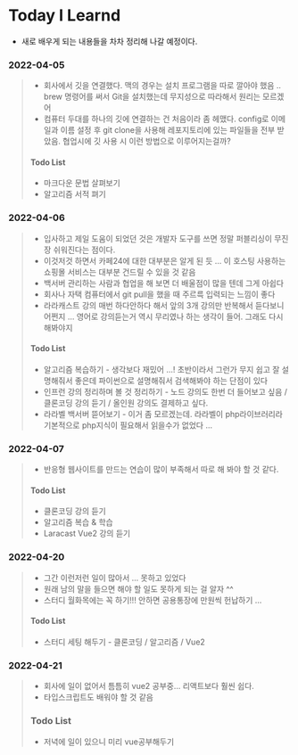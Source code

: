 # Today I Learnd
- 새로 배우게 되는 내용들을 차차 정리해 나갈 예정이다.

### 2022-04-05
>   - 회사에서 깃을 연결했다. 맥의 경우는 설치 프로그램을 따로 깔아야 했음 .. brew 명령어를 써서 Git을 설치했는데 무지성으로 따라해서 원리는 모르겠어
>   - 컴퓨터 두대를 하나의 깃에 연결하는 건 처음이라 좀 헤맸다. config로 이메일과 이름 설정 후 git clone을 사용해 레포지토리에 있는 파일들을 전부 받았음. 협업시에 깃 사용 시 이런 방법으로 이루어지는걸까?
>   #### Todo List
>   * 마크다운 문법 살펴보기
>   * 알고리즘 서적 펴기

### 2022-04-06
>   - 입사하고 제일 도움이 되었던 것은 개발자 도구를 쓰면 정말 퍼블리싱이 무진장 쉬워진다는 점이다.
>   - 이것저것 하면서 카페24에 대한 대부분은 알게 된 듯 ... 이 호스팅 사용하는 쇼핑몰 서비스는 대부분 건드릴 수 있을 것 같음
>   - 백서버 관리하는 사람과 협업을 해 보면 더 배울점이 많을 텐데 그게 아쉽다
>   - 회사나 자택 컴퓨터에서 git pull을 했을 때 주르륵 입력되는 느낌이 좋다
>   - 라라캐스트 강의 매번 하다안하다 해서 앞의 3개 강의만 반복해서 듣다보니 어쩐지 ... 영어로 강의듣는거 역시 무리였나 하는 생각이 들어. 그래도 다시 해봐야지
>   #### Todo List
>   * 알고리즘 복습하기 - 생각보다 재밌어 ...! 초반이라서 그런가 무지 쉽고 잘 설명해줘서 좋은데 파이썬으로 설명해줘서 검색해봐야 하는 단점이 있다
>   * 인프런 강의 정리하며 볼 것 정리하기 - 노드 강의도 한번 더 들어보고 싶음 / 클론코딩 강의 듣기 / 올인원 강의도 결제하고 싶다.
>   * 라라벨 백서버 뜯어보기 - 이거 좀 모르겠는데. 라라벨이 php라이브러리라 기본적으로 php지식이 필요해서 읽을수가 없었다 ...

### 2022-04-07
>   - 반응형 웹사이트를 만드는 연습이 많이 부족해서 따로 해 봐야 할 것 같다.
>   #### Todo List
>   * 클론코딩 강의 듣기
>   * 알고리즘 복습 & 학습
>   * Laracast Vue2 강의 듣기

### 2022-04-20
>   - 그간 이런저런 일이 많아서 ... 못하고 있었다
>   - 원래 남의 말을 들으면 해야 할 일도 못하게 되는 걸 알자 ^^
>   - 스터디 월화목에는 꼭 하기!!! 안하면 공용통장에 만원씩 헌납하기 ...
>   #### Todo List
>   * 스터디 세팅 해두기 - 클론코딩 / 알고리즘 / Vue2

### 2022-04-21
>   - 회사에 일이 없어서 틈틈히 vue2 공부중... 리액트보다 훨씬 쉽다.
>   - 타입스크립트도 배워야 할 것 같음
>   ### Todo List
>   * 저녁에 일이 있으니 미리 vue공부해두기
